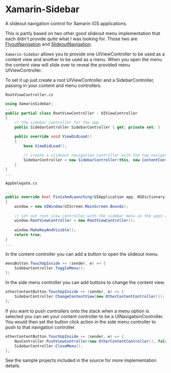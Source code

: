 Xamarin-Sidebar
============================

A slideout navigation control for Xamarin iOS applications.

This is partly based on two other good slideout menu implementation that each didn't 
provide quite what I was looking for. Those two are 
[FlyoutNavigation](https://github.com/Clancey/FlyoutNavigation)
and
[SlideoutNavigation](https://github.com/thedillonb/MonoTouch.SlideoutNavigation/).

`Xamarin-Sidebar` allows you to provide one UIViewController to be used as a content view
and another to be used as a menu. When you open the menu the content view will slide over
to reveal the provided menu UIViewController.

To set it up just create a root UIViewController and a SidebarController, passing in your 
content and menu controllers.

`RootViewController.cs`
```csharp
using XamarinSidebar;
...
public partial class RootViewController : UIViewController
{
	// the sidebar controller for the app
	public SidebarController SidebarController { get; private set; }

	public override void ViewDidLoad()
	{
		base.ViewDidLoad();

		// create a slideout navigation controller with the top navigation controller and the menu view controller
		SidebarController = new SidebarController(this, new ContentController(), new SideMenuController());
	}
}
...
```

`AppDelegate.cs`
```csharp
...
public override bool FinishedLaunching(UIApplication app, NSDictionary options)
{
	window = new UIWindow(UIScreen.MainScreen.Bounds);
	
	// set out root view controller with the sidebar menu as the apps root view controller
	window.RootViewController = new RootViewController();
	
	window.MakeKeyAndVisible();
	return true;
}
...
```

In the content controller you can add a button to open the slideout menu.

```csharp
menuButton.TouchUpInside += (sender, e) => {
	SidebarController.ToggleMenu();
};
```

In the side menu controller you can add buttons to change the content view.

```csharp
otherContentButton.TouchUpInside += (sender, e) => {
	SidebarController.ChangeContentView(new OtherContentController());
};
```

If you want to push controllers onto the stack when a menu option is selected you can
set your content controller to be a UINavigationController. You would then set the button
click action in the side menu controller to push to that navigation controller.

```csharp 
otherContentButton.TouchUpInside += (sender, e) => {
	NavController.PushViewController(new OtherContentController(), false);
	SidebarController.CloseMenu();
};
```

See the sample projects included in the source for more implementation details.